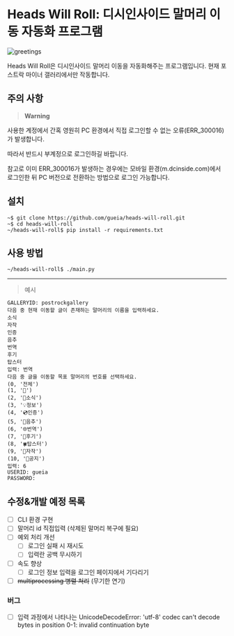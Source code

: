 # Heads Will Roll: 디시인사이드 말머리 이동 자동화 프로그램
![greetings](https://github.com/github/docs/actions/workflows/greetings.yml/badge.svg)

Heads Will Roll은 디시인사이드 말머리 이동을 자동화해주는 프로그램입니다. 현재 포스트락 마이너 갤러리에서만 작동합니다.

## 주의 사항
> __Warning__

사용한 계정에서 간혹 영원히 PC 환경에서 직접 로그인할 수 없는 오류(ERR_300016)가 발생합니다.

따라서 반드시 부계정으로 로그인하길 바랍니다.

참고로 이미 ERR_300016가 발생하는 경우에는 모바일 환경(m.dcinside.com)에서 로그인한 뒤 PC 버전으로 전환하는 방법으로 로그인 가능합니다.

## 설치
```
~$ git clone https://github.com/gueia/heads-will-roll.git
~$ cd heads-will-roll
~/heads-will-roll$ pip install -r requirements.txt
```

## 사용 방법
```
~/heads-will-roll$ ./main.py
```

***
> 예시
```
GALLERYID: postrockgallery
다음 중 현재 이동할 글이 존재하는 말머리의 이름을 입력하세요.
소식
자작
인증
음추
번역
후기
탑스터
입력: 번역
다음 중 글을 이동할 목표 말머리의 번호를 선택하세요.
(0, '전체')
(1, '💬')
(2, '🔔소식')
(3, '💡정보')
(4, '💿인증')
(5, '🎵음추')
(6, '🌐번역')
(7, '📖후기')
(8, '🍀탑스터')
(9, '🎸자작')
(10, '📢공지')
입력: 6
USERID: gueia
PASSWORD: 
```



## 수정&개발 예정 목록
* [ ] CLI 환경 구현
* [ ] 말머리 id 직접입력 (삭제된 말머리 복구에 필요)
* [ ] 예외 처리 개선
  * [ ] 로그인 실패 시 재시도
  * [ ] 입력란 공백 무시하기
* [ ] 속도 향상
  * [ ] 로그인 정보 입력을 로그인 페이지에서 기다리기
* [ ] <s>multiprocessing 병렬 처리</s> (무기한 연기)
### 버그
* [ ] 입력 과정에서 나타나는 UnicodeDecodeError: 'utf-8' codec can't decode bytes in position 0-1: invalid continuation byte

